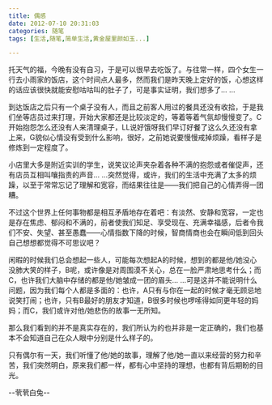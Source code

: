 ```yaml
---
title: 偶感
date: 2012-07-10 20:31:03
categories: 随笔
tags: [生活,随笔,简单生活,黄金屋里颜如玉...]

---
```

托天气的福，今晚有没有自习，于是可以很早去吃饭了。与往常一样，四个女生一行去小雨家的饭店，这个时间点人最多，然而我们是昨天晚上定好的饭，心想这样的话应该很快就能安慰咕咕叫的肚子了，可是事实证明，我们想多了... ...

到达饭店之后只有一个桌子没有人，而且之前客人用过的餐具还没有收拾，于是我们坐等店员过来打理，开始大家都还是比较淡定的，等着等着气氛却慢慢变了。C开始抱怨怎么还没有人来清理桌子，LL说好饿呀我们早订好餐了这么久还没有拿上来，G貌似心情没有受到什么影响，很好，之前她说要慢慢戒掉烦躁，看样子是修炼到一定程度了。

小店里大多是附近实训的学生，说笑议论声夹杂着各种不满的抱怨或者催促声，还有店员互相叫嚷指责的声音... ...突然觉得，或许，我们的生活中充满了太多的烦躁，以至于常常忘记了理解和宽容，而结果往往是——我们把自己的心情弄得一团糟。

不过这个世界上任何事物都是相互矛盾地存在着吧：有淡然、安静和宽容，一定也是存在焦虑、郁闷和不满的，前者使我们知足、享受现在、充满幸福感，后者令我们不安、失望、甚至愚蠢——心情指数下降的时候，智商情商也会在瞬间低到回头自己想想都觉得不可思议吧？

闲暇的时候我们总会想起一些人，可能每次想起A的时候，想到的都是他/她没心没肺大笑的样子，B呢，或许像是对周围漠不关心，总在一脸严肃地思考什么；而C，也许我们大脑中存储的都是他/她皱成一团的眉头... ...可是这并不能说明什么问题，因为我们每个人都是多面的：也许，A只有与你在一起的时候才毫无顾忌地说笑打闹；也许，只有B最好的朋友才知道，B很多时候也啰嗦得如同更年轻的妈妈；而C，我们或许对他/她悲伤的故事一无所知。

那么我们看到的并不是真实存在的，我们所认为的也并非是一定正确的，我们也基本不会知道自己在众人眼中分别是什么样子的。

只有偶尔有一天，我们听懂了他/她的故事，理解了他/她一直以来经营的努力和辛苦，我们突然明白，原来我们都一样，都有心中坚持的理想，也都有背后期盼的目光。

--茕茕白兔--